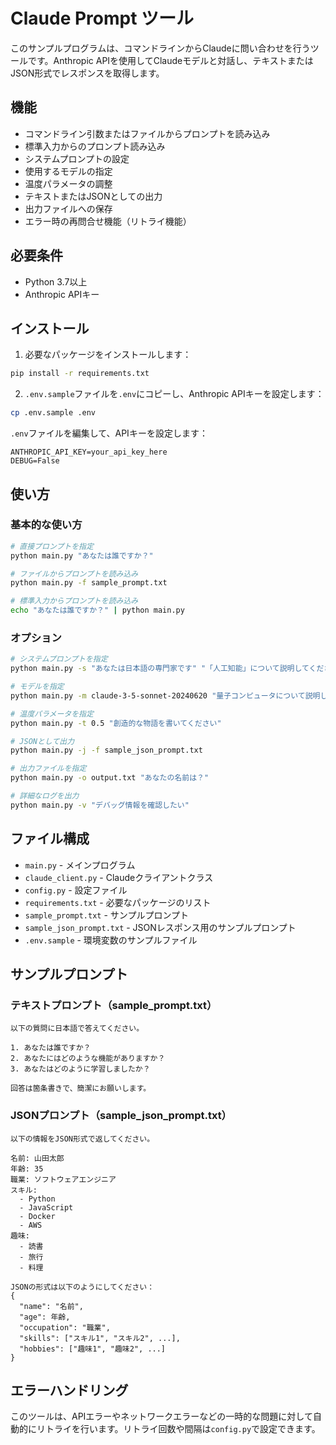 # Claude Prompt ツール

このサンプルプログラムは、コマンドラインからClaudeに問い合わせを行うツールです。Anthropic APIを使用してClaudeモデルと対話し、テキストまたはJSON形式でレスポンスを取得します。

## 機能

- コマンドライン引数またはファイルからプロンプトを読み込み
- 標準入力からのプロンプト読み込み
- システムプロンプトの設定
- 使用するモデルの指定
- 温度パラメータの調整
- テキストまたはJSONとしての出力
- 出力ファイルへの保存
- エラー時の再問合せ機能（リトライ機能）

## 必要条件

- Python 3.7以上
- Anthropic APIキー

## インストール

1. 必要なパッケージをインストールします：

```bash
pip install -r requirements.txt
```

2. `.env.sample`ファイルを`.env`にコピーし、Anthropic APIキーを設定します：

```bash
cp .env.sample .env
```

`.env`ファイルを編集して、APIキーを設定します：

```
ANTHROPIC_API_KEY=your_api_key_here
DEBUG=False
```

## 使い方

### 基本的な使い方

```bash
# 直接プロンプトを指定
python main.py "あなたは誰ですか？"

# ファイルからプロンプトを読み込み
python main.py -f sample_prompt.txt

# 標準入力からプロンプトを読み込み
echo "あなたは誰ですか？" | python main.py
```

### オプション

```bash
# システムプロンプトを指定
python main.py -s "あなたは日本語の専門家です" "「人工知能」について説明してください"

# モデルを指定
python main.py -m claude-3-5-sonnet-20240620 "量子コンピュータについて説明してください"

# 温度パラメータを指定
python main.py -t 0.5 "創造的な物語を書いてください"

# JSONとして出力
python main.py -j -f sample_json_prompt.txt

# 出力ファイルを指定
python main.py -o output.txt "あなたの名前は？"

# 詳細なログを出力
python main.py -v "デバッグ情報を確認したい"
```

## ファイル構成

- `main.py` - メインプログラム
- `claude_client.py` - Claudeクライアントクラス
- `config.py` - 設定ファイル
- `requirements.txt` - 必要なパッケージのリスト
- `sample_prompt.txt` - サンプルプロンプト
- `sample_json_prompt.txt` - JSONレスポンス用のサンプルプロンプト
- `.env.sample` - 環境変数のサンプルファイル

## サンプルプロンプト

### テキストプロンプト（sample_prompt.txt）

```
以下の質問に日本語で答えてください。

1. あなたは誰ですか？
2. あなたにはどのような機能がありますか？
3. あなたはどのように学習しましたか？

回答は箇条書きで、簡潔にお願いします。
```

### JSONプロンプト（sample_json_prompt.txt）

```
以下の情報をJSON形式で返してください。

名前: 山田太郎
年齢: 35
職業: ソフトウェアエンジニア
スキル: 
  - Python
  - JavaScript
  - Docker
  - AWS
趣味:
  - 読書
  - 旅行
  - 料理

JSONの形式は以下のようにしてください：
{
  "name": "名前",
  "age": 年齢,
  "occupation": "職業",
  "skills": ["スキル1", "スキル2", ...],
  "hobbies": ["趣味1", "趣味2", ...]
}
```

## エラーハンドリング

このツールは、APIエラーやネットワークエラーなどの一時的な問題に対して自動的にリトライを行います。リトライ回数や間隔は`config.py`で設定できます。